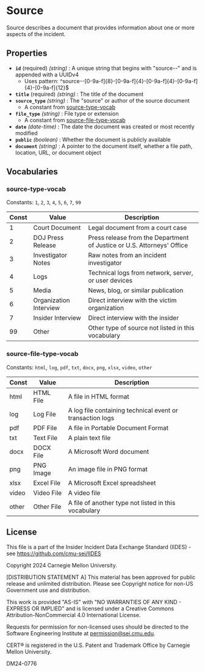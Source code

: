 # Source

Source describes a document that provides information about one or more aspects of the incident.

## Properties

- **`id`** (required) *(string)* : A unique string that begins with "source--" and is appended with a UUIDv4
  - Uses pattern: ^source--[0-9a-f]{8}-[0-9a-f]{4}-[0-9a-f]{4}-[0-9a-f]{4}-[0-9a-f]{12}$
- **`title`** (required) *(string)* : The title of the document
- **`source_type`** *(string)* : The "source" or author of the source document
	- A constant from [source-type-vocab](#source-type-vocab)
- **`file_type`** *(string)* : File type or extension
	- A constant from [source-file-type-vocab](#source-file-type-vocab)
- **`date`** *(date-time)* : The date the document was created or most recently modified
- **`public`** *(boolean)* : Whether the document is publicly available
- **`document`** *(string)* : A pointer to the document itself, whether a file path, location, URL, or document object

## Vocabularies

### source-type-vocab

Constants: `1`, `2`, `3`, `4`, `5`, `6`, `7`, `99`

| Const | Value | Description |
| --- | --- | --- |
| 1 | Court Document | Legal document from a court case|
| 2 | DOJ Press Release | Press release from the Department of Justice or U.S. Attorneys' Office|
| 3 | Investigator Notes | Raw notes from an incident investigator|
| 4 | Logs | Technical logs from network, server, or user devices|
| 5 | Media | News, blog, or similar publication|
| 6 | Organization Interview | Direct interview with the victim organization|
| 7 | Insider Interview | Direct interview with the insider|
| 99 | Other | Other type of source not listed in this vocabulary|

### source-file-type-vocab

Constants: `html`, `log`, `pdf`, `txt`, `docx`, `png`, `xlsx`, `video`, `other`

| Const | Value | Description |
| --- | --- | --- |
| html | HTML File | A file in HTML format|
| log | Log File | A log file containing technical event or transaction logs|
| pdf | PDF File | A file in Portable Document Format|
| txt | Text File | A plain text file|
| docx | DOCX File | A Microsoft Word document|
| png | PNG Image | An image file in PNG format|
| xlsx | Excel File | A Microsoft Excel spreadsheet|
| video | Video File | A video file|
| other | Other File | A file of another type not listed in this vocabulary|

## License
This file is a part of the Insider Incident Data Exchange Standard (IIDES) - see https://github.com/cmu-sei/IIDES

Copyright 2024 Carnegie Mellon University.

[DISTRIBUTION STATEMENT A] This material has been approved for public release and unlimited distribution.  Please see Copyright notice for non-US Government use and distribution.

This work is provided "AS-IS" with "NO WARRANTIES OF ANY KIND - EXPRESS OR IMPLIED" and is licensed under a Creative Commons Attribution-NonCommercial 4.0 International License.

Requests for permission for non-licensed uses should be directed to the Software Engineering Institute at permission@sei.cmu.edu.

CERT® is registered in the U.S. Patent and Trademark Office by Carnegie Mellon University.

DM24-0776
